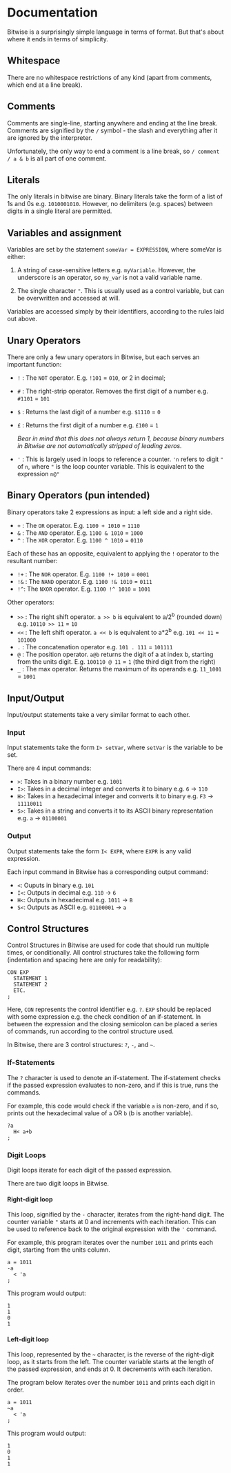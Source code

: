 # Documentation

Bitwise is a surprisingly simple language in terms of format. But that's about where it ends in terms of simplicity.

## Whitespace
There are no whitespace restrictions of any kind (apart from comments, which end at a line break).

## Comments
Comments are single-line, starting anywhere and ending at the line break.
Comments are signified by the `/` symbol - the slash and everything after it are ignored by the interpreter.

Unfortunately, the only way to end a comment is a line break, so `/ comment / a & b` is all part of one comment.

## Literals

The only literals in bitwise are binary.
Binary literals take the form of a list of 1s and 0s e.g. `1010001010`.
However, no delimiters (e.g. spaces) between digits in a single literal are permitted.

## Variables and assignment

Variables are set by the statement `someVar = EXPRESSION`, where someVar is either:

1. A string of case-sensitive letters e.g. `myVariable`.
	However, the underscore is an operator, so `my_var` is not a valid variable name.

2. The single character `"`. This is usually used as a control variable, but can be overwritten and accessed at will.

Variables are accessed simply by their identifiers, according to the rules laid out above.

## Unary Operators

There are only a few unary operators in Bitwise, but each serves an important function:

- `!` : The `NOT` operator. E.g. `!101` = `010`, or 2 in decimal;
- `#` : The right-strip operator.
  Removes the first digit of a number e.g. `#1101` = `101`
- `$` : Returns the last digit of a number e.g. `$1110` = `0`
- `£` : Returns the first digit of a number e.g. `£100` = `1`

  *Bear in mind that this does not always return 1, because binary numbers in Bitwise are not automatically stripped of leading zeros.*
- `'` : This is largely used in loops to reference a counter.
  `'n` refers to digit `"` of `n`, where `"` is the loop counter variable.
  This is equivalent to the expression `n@"`

## Binary Operators (pun intended)

Binary operators take 2 expressions as input: a left side and a right side.

- `+` : The `OR` operator. E.g. `1100 + 1010` = `1110`
- `&` : The `AND` operator. E.g. `1100 & 1010` = `1000`
- `^` : The `XOR` operator. E.g. `1100 ^ 1010` = `0110`

Each of these has an opposite, equivalent to applying the `!` operator to the resultant number:

- `!+` : The `NOR` operator. E.g. `1100 !+ 1010` = `0001`
- `!&` : The `NAND` operator. E.g. `1100 !& 1010` = `0111`
- `!^`: The `NXOR` operator. E.g. `1100 !^ 1010` = `1001`

Other operators:

- `>>` : The right shift operator.
  `a >> b` is equivalent to a/2<sup>b</sup> (rounded down) e.g. `10110 >> 11` = `10`
- `<<` : The left shift operator.
  `a << b` is equivalent to a\*2<sup>b</sup> e.g. `101 << 11` = `101000`
- `.` : The concatenation operator e.g. `101 . 111` = `101111`
- `@` : The position operator.
  `a@b` returns the digit of a at index b, starting from the units digit.
  E.g. `100110 @ 11` = `1` (the third digit from the right)
- `_` : The max operator.
  Returns the maximum of its operands e.g. `11_1001` = `1001`

## Input/Output

Input/output statements take a very similar format to each other.

### Input
Input statements take the form `I> setVar`, where `setVar` is the variable to be set.

There are 4 input commands:
- `>`: Takes in a binary number e.g. `1001`
- `I>`: Takes in a decimal integer and converts it to binary e.g. `6` &rarr; `110`
- `H>`: Takes in a hexadecimal integer and converts it to binary e.g. `F3` &rarr; `11110011`
- `S>`: Takes in a string and converts it to its ASCII binary representation e.g. `a` &rarr; `01100001`

### Output
Output statements take the form `I< EXPR`, where `EXPR` is any valid expression.

Each input command in Bitwise has a corresponding output command:
- `<`: Ouputs in binary e.g. `101`
- `I<`: Outputs in decimal e.g. `110` &rarr; `6`
- `H<`: Outputs in hexadecimal e.g. `1011` &rarr; `B`
- `S<`: Outputs as ASCII e.g. `01100001` &rarr; `a`

## Control Structures
Control Structures in Bitwise are used for code that should run multiple times, or conditionally.
All control structures take the following form (indentation and spacing here are only for readability):

    CON EXP
      STATEMENT 1
      STATEMENT 2
      ETC.
    ;
Here, `CON` represents the control identifier e.g. `?`.
`EXP` should be replaced with some expression e.g. the check condition of an if-statement.
In between the expression and the closing semicolon can be placed a series of commands,
run according to the control structure used.

In Bitwise, there are 3 control structures: `?`, `-`, and `~`.

### If-Statements
The `?` character is used to denote an if-statement.
The if-statement checks if the passed expression evaluates to non-zero,
and if this is true, runs the commands.

For example, this code would check if the variable `a` is non-zero, and if so,
prints out the hexadecimal value of `a` OR `b` (b is another variable).

    ?a
      H< a+b
    ;

### Digit Loops
Digit loops iterate for each digit of the passed expression.

There are two digit loops in Bitwise.

#### Right-digit loop
This loop, signified by the `-` character, iterates from the right-hand digit.
The counter variable `"` starts at 0 and increments with each iteration.
This can be used to reference back to the original expression with the `'` command.

For example, this program iterates over the number `1011` and prints each digit, starting from the units column.

    a = 1011
    -a
      < 'a
    ;
This program would output:

    1
    1
    0
    1

#### Left-digit loop
This loop, represented by the `~` character,
is the reverse of the right-digit loop, as it starts from the left.
The counter variable starts at the length of the passed expression, and ends at 0.
It decrements with each iteration.

The program below iterates over the number `1011` and prints each digit in order.

    a = 1011
    ~a
      < 'a
    ;

This program would output:

    1
    0
    1
    1
